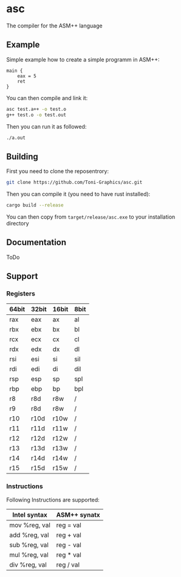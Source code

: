 # asc

The compiler for the ASM++ language

## Example

Simple example how to create a simple programm in ASM++:

```ASM++
main {
    eax = 5
    ret
}
```

You can then compile and link it:

```bash
asc test.a++ -o test.o
g++ test.o -o test.out
```

Then you can run it as followed:

```bash
./a.out
```

## Building

First you need to clone the reposentrory:

```bash
git clone https://github.com/Toni-Graphics/asc.git
```

Then you can compile it (you need to have rust installed):

```bash
cargo build --release
```

You can then copy from `target/release/asc.exe` to your installation directory

## Documentation

ToDo

## Support
### Registers
|64bit |32bit |16bit |8bit  |
|------|------|------|------|
|rax   |eax   |ax    |al    |
|rbx   |ebx   |bx    |bl    |
|rcx   |ecx   |cx    |cl    |
|rdx   |edx   |dx    |dl    |
|rsi   |esi   |si    |sil   |
|rdi   |edi   |di    |dil   |
|rsp   |esp   |sp    |spl   |
|rbp   |ebp   |bp    |bpl   |
|r8    |r8d   |r8w   |  /   |
|r9    |r8d   |r8w   |  /   |
|r10   |r10d  |r10w  |  /   |
|r11   |r11d  |r11w  |  /   |
|r12   |r12d  |r12w  |  /   |
|r13   |r13d  |r13w  |  /   |
|r14   |r14d  |r14w  |  /   |
|r15   |r15d  |r15w  |  /   |

### Instructions
Following Instructions are supported:

| Intel syntax | ASM++ synatx |
|--------------|--------------|
|mov %reg, val | reg = val    |
|add %reg, val | reg + val    |
|sub %reg, val | reg - val    |
|mul %reg, val | reg * val    |
|div %reg, val | reg / val    |